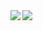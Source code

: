 <img align="left" src="https://github-readme-stats.vercel.app/api?username=Xithrius&count_private=true&show_icons=true&hide_border=true&theme=radical"/>
<img align="left" src="https://github-readme-stats.vercel.app/api/top-langs/?username=Xithrius&layout=compact&hide_border=true&theme=radical"/>
